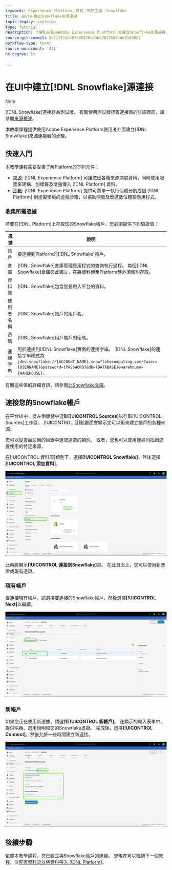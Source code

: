 ```yaml
---
keywords: Experience Platform；首頁；熱門主題；Snowflake
title: 在UI中建立Snowflake來源連線
topic-legacy: overview
type: Tutorial
description: 了解如何使用Adobe Experience Platform UI建立Snowflake來源連線。
source-git-commit: 2e717f33b487430220bd3bb7812558cde81d8852
workflow-type: tm+mt
source-wordcount: '431'
ht-degree: 1%

---
```


# 在UI中建立[!DNL Snowflake]源連接

>[!NOTE]
>
> [!DNL Snowflake]連接器為測試版。 有關使用測試版標籤連接器的詳細資訊，請參閱[來源概述](../../../../home.md#terms-and-conditions)。

本教學課程提供使用Adobe Experience Platform使用者介面建立[!DNL Snowflake]來源連接器的步驟。

## 快速入門

本教學課程需要妥善了解Platform的下列元件：

* [來源](../../../../home.md): [!DNL Experience Platform] 可讓您從各種來源擷取資料，同時使用服務來建構、加標籤及增強傳入 [!DNL Platform] 資料。
* [沙箱](../../../../../sandboxes/home.md): [!DNL Experience Platform] 提供可將單一執行個體分割成個 [!DNL Platform] 別虛擬環境的虛擬沙箱，以協助開發及改進數位體驗應用程式。

### 收集所需憑據

若要在[!DNL Platform]上存取您的Snowflake帳戶，您必須提供下列驗證值：

| 憑據 | 說明 |
| ---------- | ----------- |
| 帳戶 | 要連接到Platform的[!DNL Snowflake]帳戶。 |
| 倉庫 | [!DNL Snowflake]倉庫管理應用程式的查詢執行過程。 每個[!DNL Snowflake]倉庫彼此獨立，在將資料傳至Platform時必須個別存取。 |
| 資料庫 | [!DNL Snowflake]包含您要帶入平台的資料。 |
| 使用者名稱 | [!DNL Snowflake]帳戶的用戶名。 |
| 密碼 | [!DNL Snowflake]用戶帳戶的密碼。 |
| 連線字串 | 用於連接到[!DNL Snowflake]實例的連接字串。 [!DNL Snowflake]的連接字串模式為`jdbc:snowflake://{ACCOUNT_NAME}.snowflakecomputing.com/?user={USERNAME}&password={PASSWORD}&db={DATABASE}&warehouse={WAREHOUSE}`。 |

有關這些值的詳細資訊，請參閱[此Snowflake文檔](https://docs.snowflake.com/en/user-guide/oauth-custom.html)。

## 連接您的Snowflake帳戶

在平台UI中，從左側導覽中選取&#x200B;**[!UICONTROL Sources]**&#x200B;以存取[!UICONTROL Sources]工作區。 [!UICONTROL 目錄]畫面會顯示您可以用來建立帳戶的各種來源。

您可以從畫面左側的目錄中選取適當的類別。 或者，您也可以使用搜尋列找到您要使用的特定來源。

在[!UICONTROL 資料庫]類別下，選擇&#x200B;**[!UICONTROL Snowflake]**，然後選擇&#x200B;**[!UICONTROL 添加資料]**。

![](../../../../images/tutorials/create/snowflake/catalog.png)

此時將顯示&#x200B;**[!UICONTROL 連接到Snowflake]**&#x200B;頁。 在此頁面上，您可以使用新憑證或現有憑證。

### 現有帳戶

要連接現有帳戶，請選擇要連接的Snowflake帳戶，然後選擇&#x200B;**[!UICONTROL Next]**&#x200B;以繼續。

![](../../../../images/tutorials/create/snowflake/existing.png)

### 新帳戶

如果您正在使用新憑據，請選擇&#x200B;**[!UICONTROL 新帳戶]**。 在顯示的輸入表單中，提供名稱、選用說明和您的Snowflake憑證。 完成後，選擇&#x200B;**[!UICONTROL Connect]**，然後允許一些時間建立新連接。

![](../../../../images/tutorials/create/snowflake/new.png)

## 後續步驟

依照本教學課程，您已建立與Snowflake帳戶的連線。 您現在可以繼續下一個教程，並[配置資料流以將資料帶入 [!DNL Platform]](../../dataflow/databases.md)。
